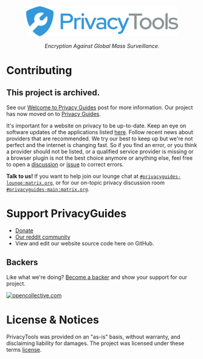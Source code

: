 <div align="center">
<a href="https://www.privacyguides.org">
	<img src="assets/img/svg/layout/brand/horizontal.svg" width="400px" alt="PrivacyTools" />
</a>
<p>
	<em>Encryption Against Global Mass Surveillance.</em>
</p>
</div>

# Contributing

## This project is archived.

See our [Welcome to Privacy Guides](https://privacyguides.org/blog/2021/09/14/welcome-to-privacy-guides/) post for more information. Our project has now moved on to [Privacy Guides](https://privacyguides.org).

It's important for a website on privacy to be up-to-date. Keep an eye on software updates of the applications listed [here](https://github.com/privacyguides/). Follow recent news about providers that are recommended. We try our best to keep up but we're not perfect and the internet is changing fast. So if you find an error, or you think a provider should not be listed, or a qualified service provider is missing or a browser plugin is not the best choice anymore or anything else, feel free to open a [discussion](https://github.com/privacyguides/privacyguides.org/discussions) or [issue](https://github.com/privacyguides/privacyguides.org/issues) to correct errors.

**Talk to us!** If you want to help join our lounge chat at [`#privacyguides-lounge:matrix.org`](https://matrix.to/#/#privacyguides-lounge:matrix.org), or for our on-topic privacy discussion room [`#privacyguides-main:matrix.org`](https://matrix.to/#/#privacyguides-main:matrix.org).

# Support PrivacyGuides

- [Donate](https://opencollective.com/privacyguides)
- [Our reddit community](https://www.reddit.com/r/privacyguides/)
- View and edit our website source code here on GitHub.

## Backers

Like what we're doing? [Become a backer](https://opencollective.com/privacyguides) and show your support for our project.

<a href="https://opencollective.com/privacyguides">
	<img src="https://opencollective.com/privacyguides/tiers/sponsor.svg?avatarHeight=64&width=890" height="64px" width="890px" alt="opencollective.com" />
</a>

# License & Notices

PrivacyTools was provided on an "as-is" basis, without warranty, and disclaiming liability for damages. The project was licensed under these terms [license](https://github.com/privacytools/privacytools.io/blob/master/LICENSE.txt).

